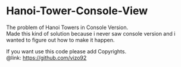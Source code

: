 # Hanoi-Tower-Console-View
The problem of Hanoi Towers in Console Version. <br />
Made this kind of solution because i never saw console version and i wanted to figure out how to make it happen.

If you want use this code please add Copyrights.<br />
@link: https://github.com/vizo92
